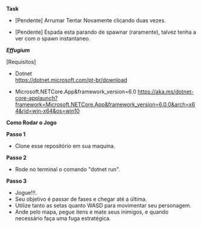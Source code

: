 **Task**
- [Pendente] Arrumar Tentar Novamente clicando duas vezes.

- [Pendente] Espada esta parando de spawnar (raramente), talvez tenha a ver com o spawn instantaneo.

***Effugium***

[Requisitos]
- Dotnet  
https://dotnet.microsoft.com/pt-br/download

- Microsoft.NETCore.App&framework_version=6.0 
https://aka.ms/dotnet-core-applaunch?framework=Microsoft.NETCore.App&framework_version=6.0.0&arch=x64&rid=win-x64&os=win10

**Como Rodar o Jogo**

**Passo 1**
- Clone esse repositório em sua maquina.
  
**Passo 2**
- Rode no terminal o comando "dotnet run".
  
**Passo 3**
- Jogue!!!.
- Seu objetivo é passar de fases e chegar até a última.
- Utilize tanto as setas quanto WASD para movimentar seu personagem.
- Ande pelo mapa, pegue itens e mate seus inimigos, e quando necessário faça uma fuga estratégica.

